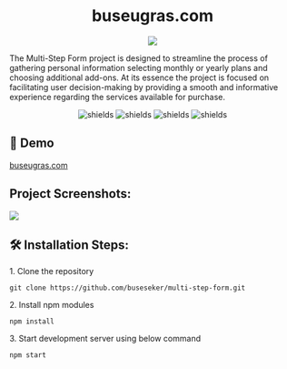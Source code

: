 <h1 align="center" id="title">buseugras.com</h1>

<p align="center"><img src="https://socialify.git.ci/buseugrs/buseugras.com/image?language=1&name=1&owner=1&theme=Light"></p>

<p id="description">The Multi-Step Form project is designed to streamline the process of gathering personal information selecting monthly or yearly plans and choosing additional add-ons. At its essence the project is focused on facilitating user decision-making by providing a smooth and informative experience regarding the services available for purchase.</p>

<p align="center"><img src="https://img.shields.io/badge/VSCode-%23007ACC?style=flat&amp;logo=visualstudiocode&amp;logoColor=%23007ACC&amp;labelColor=white" alt="shields"> <img src="https://img.shields.io/badge/React-%2361DAFB?style=flat&amp;logo=tailwindcss&amp;labelColor=white" alt="shields"> <img src="https://img.shields.io/badge/HTML5-%23E34F26?logo=html5&amp;labelColor=white" alt="shields"> <img src="https://img.shields.io/badge/CSS3-%231572B6?logo=css3&logoColor=%231572B6&labelColor=white" alt="shields"></p>

<h2>🚀 Demo</h2>

<a href="https://website-two-delta-25.vercel.app/" target="_blank" rel="noreferrer"> buseugras.com </a>

<h2>Project Screenshots:</h2>

<img src="https://private-user-images.githubusercontent.com/112654875/310795296-564925d5-71cd-498c-a611-f5d34ce1f876.png?jwt=eyJhbGciOiJIUzI1NiIsInR5cCI6IkpXVCJ9.eyJpc3MiOiJnaXRodWIuY29tIiwiYXVkIjoicmF3LmdpdGh1YnVzZXJjb250ZW50LmNvbSIsImtleSI6ImtleTUiLCJleHAiOjE3MDk3OTg3ODAsIm5iZiI6MTcwOTc5ODQ4MCwicGF0aCI6Ii8xMTI2NTQ4NzUvMzEwNzk1Mjk2LTU2NDkyNWQ1LTcxY2QtNDk4Yy1hNjExLWY1ZDM0Y2UxZjg3Ni5wbmc_WC1BbXotQWxnb3JpdGhtPUFXUzQtSE1BQy1TSEEyNTYmWC1BbXotQ3JlZGVudGlhbD1BS0lBVkNPRFlMU0E1M1BRSzRaQSUyRjIwMjQwMzA3JTJGdXMtZWFzdC0xJTJGczMlMkZhd3M0X3JlcXVlc3QmWC1BbXotRGF0ZT0yMDI0MDMwN1QwODAxMjBaJlgtQW16LUV4cGlyZXM9MzAwJlgtQW16LVNpZ25hdHVyZT00NzZhMDM2M2YyZDc3YjBkYTQ3M2E3MzFiZDhmMTljYzYwMGQ0YWQ1NjczYmFiMzEwYzY2Y2QwMDZlYjEyYTdjJlgtQW16LVNpZ25lZEhlYWRlcnM9aG9zdCZhY3Rvcl9pZD0wJmtleV9pZD0wJnJlcG9faWQ9MCJ9.vwnFtyIDE0j0vGa-hizFynpLCbgBNE0URO-E6bjq65A">

<h2>🛠️ Installation Steps:</h2>

<p>1. Clone the repository</p>

```
git clone https://github.com/buseseker/multi-step-form.git
```

<p>2. Install npm modules</p>

```
npm install
```

<p>3. Start development server using below command</p>

```
npm start
```



  
  


